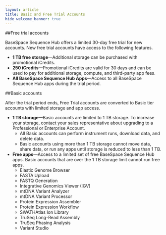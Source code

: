 ```yaml
---
layout: article
title: Basic and Free Trial Accounts
hide_welcome_banner: true
---
```



##Free trial accounts

BaseSpace Sequence Hub offers a limited 30-day free trial for new accounts. New free trial accounts have access to the following features.

- **1 TB free storage**—Additional storage can be purchased with promotional iCredits.
- **250 iCredits**—Promotional iCredits are valid for 30 days and can be used to pay for additional storage, compute, and third-party app fees.
- **All BaseSpace Sequence Hub Apps**—Access to all BaseSpace Sequence Hub apps during the trial period.

##Basic accounts

After the trial period ends, Free Trial accounts are converted to Basic tier accounts with limited storage and app access.

- **1 TB storage**—Basic accounts are limited to 1 TB storage. To increase your storage, contact your sales representative about upgrading to a Professional or Enterprise Account. 
	- All Basic accounts can perform instrument runs, download data, and delete data. 
	- Basic accounts using more than 1 TB storage cannot move data, share data, or run any apps until storage is reduced to less than 1 TB.
- **Free apps**—Access to a limited set of free BaseSpace Sequence Hub apps. Basic accounts that are over the 1 TB storage limit cannot run free apps.
  -  Elastic Genome Browser
  -  FASTA Upload
  -  FASTQ Generation
  -  Integrative Genomics Viewer (IGV)
  -  mtDNA Variant Analyzer
  -  mtDNA Variant Processor
  -  Protein Expression Assembler
  -  Protein Expression Workflow
  -  SWATHAtlas Ion Library
  -  TruSeq Long-Read Assembly
  -  TruSeq Phasing Analysis
  -  Variant Studio